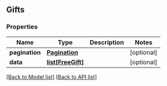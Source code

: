 ## Gifts

### Properties
Name | Type | Description | Notes
------------ | ------------- | ------------- | -------------
**pagination** | [**Pagination**](#Pagination) |  | [optional] 
**data** | [**list[FreeGift]**](#FreeGift) |  | [optional] 

[[Back to Model list]](#documentation-for-models) [[Back to API list]](#documentation-for-api-endpoints)


